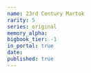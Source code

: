 ```yaml
---
name: 23rd Century Martok
rarity: 5
series: original
memory_alpha:
bigbook_tier: -1
in_portal: true
date:
published: true
---
```



